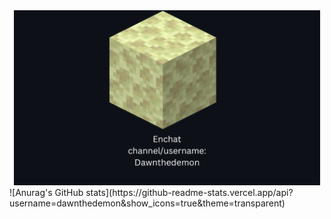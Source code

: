 
<div align="center">
  <img src="./Enchat_Card1.png" height="280" />
</div>
![Anurag's GitHub stats](https://github-readme-stats.vercel.app/api?username=dawnthedemon&show_icons=true&theme=transparent)

